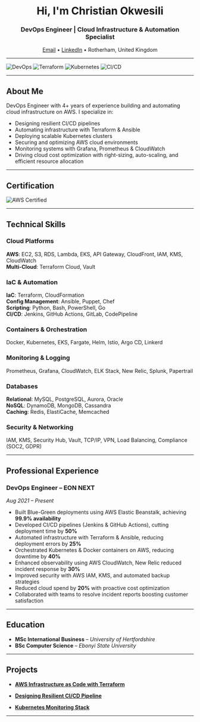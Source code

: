 <h1 align="center">Hi, I'm Christian Okwesili</h1>
<h3 align="center">DevOps Engineer | Cloud Infrastructure & Automation Specialist</h3>

<p align="center">
  <a href="mailto:christianokwesili@gmail.com">Email</a> •
<a href="https://www.linkedin.com/in/christianokwesili">LinkedIn</a> •
  Rotherham, United Kingdom 
</p>

---

![DevOps](https://img.shields.io/badge/DevOps-Engineer-blueviolet?style=for-the-badge&logo=dev.to)
![Terraform](https://img.shields.io/badge/Terraform-Infrastructure_as_Code-623CE4?style=for-the-badge&logo=terraform)
![Kubernetes](https://img.shields.io/badge/Kubernetes-Orchestration-326CE5?style=for-the-badge&logo=kubernetes)
![CI/CD](https://img.shields.io/badge/CI/CD-GitHub_Actions_&_Jenkins-blue?style=for-the-badge&logo=github-actions)

---

## **About Me**

DevOps Engineer with 4+ years of experience building and automating cloud infrastructure on AWS. I specialize in:

- Designing resilient CI/CD pipelines
- Automating infrastructure with Terraform & Ansible
- Deploying scalable Kubernetes clusters
- Securing and optimizing AWS cloud environments
- Monitoring systems with Grafana, Prometheus & CloudWatch
-  Driving cloud cost optimization with right-sizing, auto-scaling, and efficient resource allocation

---

## **Certification**
![AWS Certified](https://img.shields.io/badge/AWS_Certified_Solutions_Architect_Associate-2024-FF9900?style=for-the-badge&logo=amazon-aws&logoColor=white)

---

## **Technical Skills**

### Cloud Platforms  
**AWS**: EC2, S3, RDS, Lambda, EKS, API Gateway, CloudFront, IAM, KMS, CloudWatch  
**Multi-Cloud**: Terraform Cloud, Vault

### IaC & Automation  
**IaC**: Terraform, CloudFormation  
**Config Management**: Ansible, Puppet, Chef  
**Scripting**: Python, Bash, PowerShell, Go  
**CI/CD**: Jenkins, GitHub Actions, GitLab, CodePipeline

### Containers & Orchestration  
Docker, Kubernetes, EKS, Fargate, Helm, Istio, Argo CD, Linkerd

### Monitoring & Logging  
Prometheus, Grafana, CloudWatch, ELK Stack, New Relic, Splunk, Papertrail

### Databases  
**Relational**: MySQL, PostgreSQL, Aurora, Oracle  
**NoSQL**: DynamoDB, MongoDB, Cassandra  
**Caching**: Redis, ElastiCache, Memcached

### Security & Networking  
IAM, KMS, Security Hub, Vault, TCP/IP, VPN, Load Balancing, Compliance (SOC2, GDPR)

---

## **Professional Experience**

### **DevOps Engineer – EON NEXT**  
*Aug 2021 – Present*

- Built Blue-Green deployments using AWS Elastic Beanstalk, achieving **99.9% availability**  
- Developed CI/CD pipelines (Jenkins & GitHub Actions), cutting deployment time by **50%**  
- Automated infrastructure with Terraform & Ansible, reducing deployment errors by **25%**  
- Orchestrated Kubernetes & Docker containers on AWS, reducing downtime by **40%**  
- Enhanced observability using AWS CloudWatch, New Relic reduced incident response by **30%**  
- Improved security with AWS IAM, KMS, and automated backup strategies  
- Reduced cloud spend by **20%** with proactive cost optimization  
- Collaborated with teams to resolve incident reports boosting customer satisfaction

---

## **Education**

- **MSc International Business** – *University of Hertfordshire*  
- **BSc Computer Science** – *Ebonyi State University*

---

## **Projects**

- [**AWS Infrastructure as Code with Terraform**](#) 

- [**Designing Resilient CI/CD Pipeline**](#)  
  
- [**Kubernetes Monitoring Stack**](#)  
---
